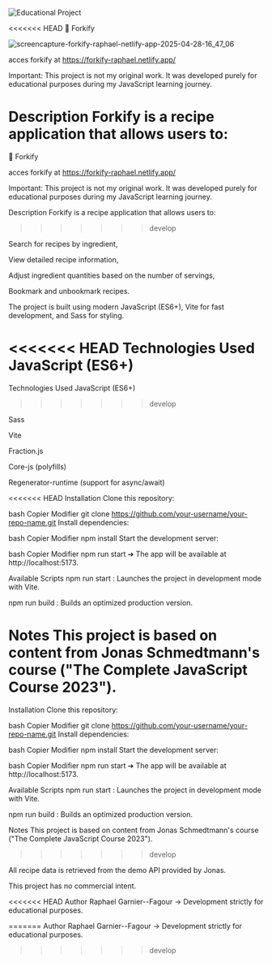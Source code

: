 ![Educational Project](https://img.shields.io/badge/Project-Educational%20Only-blueviolet)


<<<<<<< HEAD
🍴 Forkify

![screencapture-forkify-raphael-netlify-app-2025-04-28-16_47_06](https://github.com/user-attachments/assets/de9ad488-dec0-468b-861a-5c0d9c67a6f3)


acces forkify at https://forkify-raphael.netlify.app/

Important: This project is not my original work. It was developed purely for educational purposes during my JavaScript learning journey.

Description Forkify is a recipe application that allows users to:
=======

🍴 Forkify

acces forkify at https://forkify-raphael.netlify.app/


Important: This project is not my original work.
It was developed purely for educational purposes during my JavaScript learning journey.

Description
Forkify is a recipe application that allows users to:
>>>>>>> develop

Search for recipes by ingredient,

View detailed recipe information,

Adjust ingredient quantities based on the number of servings,

Bookmark and unbookmark recipes.

The project is built using modern JavaScript (ES6+), Vite for fast development, and Sass for styling.

<<<<<<< HEAD
Technologies Used JavaScript (ES6+)
=======
Technologies Used
JavaScript (ES6+)
>>>>>>> develop

Sass

Vite

Fraction.js

Core-js (polyfills)

Regenerator-runtime (support for async/await)

<<<<<<< HEAD
Installation Clone this repository:

bash Copier Modifier git clone https://github.com/your-username/your-repo-name.git Install dependencies:

bash Copier Modifier npm install Start the development server:

bash Copier Modifier npm run start ➔ The app will be available at http://localhost:5173.

Available Scripts npm run start : Launches the project in development mode with Vite.

npm run build : Builds an optimized production version.

Notes This project is based on content from Jonas Schmedtmann's course ("The Complete JavaScript Course 2023").
=======
Installation
Clone this repository:

bash
Copier
Modifier
git clone https://github.com/your-username/your-repo-name.git
Install dependencies:

bash
Copier
Modifier
npm install
Start the development server:

bash
Copier
Modifier
npm run start
➔ The app will be available at http://localhost:5173.

Available Scripts
npm run start : Launches the project in development mode with Vite.

npm run build : Builds an optimized production version.

Notes
This project is based on content from Jonas Schmedtmann's course ("The Complete JavaScript Course 2023").
>>>>>>> develop

All recipe data is retrieved from the demo API provided by Jonas.

This project has no commercial intent.

<<<<<<< HEAD
Author Raphael Garnier--Fagour → Development strictly for educational purposes.

=======
Author
Raphael Garnier--Fagour
→ Development strictly for educational purposes.
>>>>>>> develop
